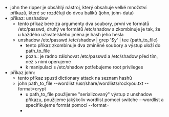 - john the ripper je obsáhlý nástroj, který obsahuje velké množství příkazů, které se rozdělují do dvou balíků (john, john-data)
- příkaz: unshadow
	- tento příkaz bere za argumenty dva soubory, první ve formátů /etc/passwd, druhý ve formátů /etc/shadow a zkombinuje je tak, že u každého uživatelského jména je hash jeho hesla
	- unshadow /etc/passwd /etc/shadow | grep '\$y' | tee {path_to_file}
		- tento příkaz zkombinuje dva zmíněné soubory a výstup uloží do path_to_file
		- pozn.: je radno zálohovat /etc/passwd a /etc/shadow před tím, než s nimi operujeme
		- k manipulaci s /etc/shadow potřebujeme root privileges
- příkaz john:
	- tento příkaz spustí dictionary attack na seznam hashů
	- john path_to_file --wordlist /usr/share/wordlists/rockyou.txt --format=crypt
		- u path_to_file použijeme "serializovaný" výstup z unshadow příkazu, použijeme jakýkoliv wordlist pomocí switche --wordlist a specifikujeme formát pomocí --format=
		- 